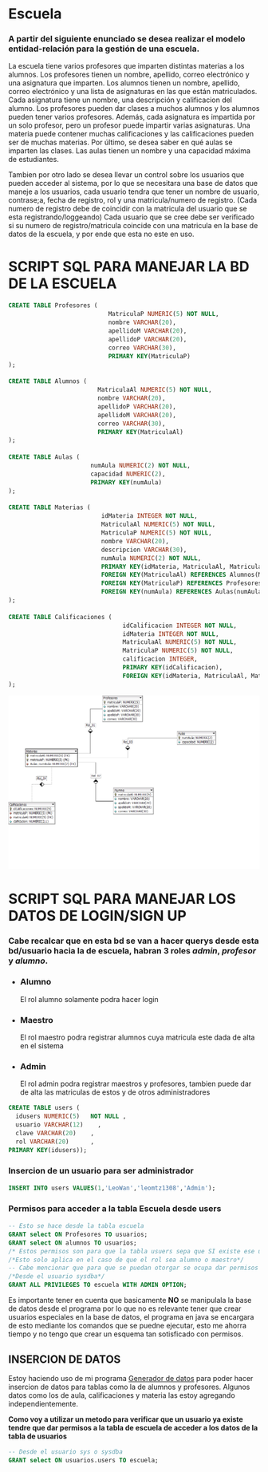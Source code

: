 # Escuela
### A partir del siguiente enunciado se desea realizar el modelo entidad-relación para la gestión de una escuela.
 La escuela tiene varios profesores que imparten distintas materias a los alumnos.
 Los profesores tienen un nombre, apellido, correo electrónico y una asignatura que imparten.
 Los alumnos tienen un nombre, apellido, correo electrónico y una lista de asignaturas en las que están matriculados.
 Cada asignatura tiene un nombre, una descripción y calificacion del alumno. Los profesores pueden dar clases a muchos alumnos y los alumnos pueden tener varios profesores.
 Además, cada asignatura es impartida por un solo profesor, pero un profesor puede impartir varias asignaturas.
 Una materia puede contener muchas calificaciones y las calificaciones pueden ser de muchas materias.
 Por último, se desea saber en qué aulas se imparten las clases. Las aulas tienen un nombre y una capacidad máxima de estudiantes.
 
Tambien por otro lado se desea llevar un control sobre los usuarios que pueden acceder al sistema, por lo que se necesitara una base de datos
que maneje a los usuarios, cada usuario tendra que tener un nombre de usuario, contrase;a, fecha de registro, rol y una matricula/numero de registro.
(Cada numero de registro debe de coincidir con la matricula del usuario que se esta registrando/loggeando)
Cada usuario que se cree debe ser verificado si su numero de registro/matricula coincide con una matricula en la base de datos de la escuela, y por ende que esta
no este en uso.

# SCRIPT SQL PARA MANEJAR LA BD DE LA ESCUELA

```sql
CREATE TABLE Profesores (
                            MatriculaP NUMERIC(5) NOT NULL,
                            nombre VARCHAR(20),
                            apellidoM VARCHAR(20),
                            apellidoP VARCHAR(20),
                            correo VARCHAR(30),
                            PRIMARY KEY(MatriculaP)
);

CREATE TABLE Alumnos (
                         MatriculaAl NUMERIC(5) NOT NULL,
                         nombre VARCHAR(20),
                         apellidoP VARCHAR(20),
                         apellidoM VARCHAR(20),
                         correo VARCHAR(30),
                         PRIMARY KEY(MatriculaAl)
);

CREATE TABLE Aulas (
                       numAula NUMERIC(2) NOT NULL,
                       capacidad NUMERIC(2),
                       PRIMARY KEY(numAula)
);

CREATE TABLE Materias (
                          idMateria INTEGER NOT NULL,
                          MatriculaAl NUMERIC(5) NOT NULL,
                          MatriculaP NUMERIC(5) NOT NULL,
                          nombre VARCHAR(20),
                          descripcion VARCHAR(30),
                          numAula NUMERIC(2) NOT NULL,
                          PRIMARY KEY(idMateria, MatriculaAl, MatriculaP),
                          FOREIGN KEY(MatriculaAl) REFERENCES Alumnos(MatriculaAl),
                          FOREIGN KEY(MatriculaP) REFERENCES Profesores(MatriculaP),
                          FOREIGN KEY(numAula) REFERENCES Aulas(numAula)
);

CREATE TABLE Calificaciones (
                                idCalificacion INTEGER NOT NULL,
                                idMateria INTEGER NOT NULL,
                                MatriculaAl NUMERIC(5) NOT NULL,
                                MatriculaP NUMERIC(5) NOT NULL,
                                calificacion INTEGER,
                                PRIMARY KEY(idCalificacion),
                                FOREIGN KEY(idMateria, MatriculaAl, MatriculaP) REFERENCES Materias(idMateria, MatriculaAl, MatriculaP)
);
```

![image](school.png)

# SCRIPT SQL PARA MANEJAR LOS DATOS DE LOGIN/SIGN UP
### Cabe recalcar que en esta bd se van a hacer querys desde esta bd/usuario hacia la de escuela, habran 3 roles *admin*, *profesor* y *alumno*.
- ### Alumno
  El rol alumno solamente podra hacer login
- ### Maestro
  El rol maestro podra registrar alumnos cuya matricula este dada de alta en el sistema
- ### Admin
  El rol admin podra registrar maestros y profesores, tambien puede dar de alta las matriculas de estos y de otros administradores

```SQL
CREATE TABLE users (
  idusers NUMERIC(5)   NOT NULL ,
  usuario VARCHAR(12)    ,
  clave VARCHAR(20)    ,
  rol VARCHAR(20)      ,
PRIMARY KEY(idusers));
```

### Insercion de un usuario para ser administrador
```SQL
INSERT INTO users VALUES(1,'LeoWan','leomtz1308','Admin');
```
### Permisos para acceder a la tabla Escuela desde users
```SQL
-- Esto se hace desde la tabla escuela
GRANT select ON Profesores TO usuarios;
GRANT select ON alumnos TO usuarios;
/* Estos permisos son para que la tabla usuers sepa que SI existe ese usuario basado en una matricula*/
/*Esto solo aplica en el caso de que el rol sea alumno o maestro*/
-- Cabe mencionar que para que se puedan otorgar se ocupa dar permisos a la tabla escuela
/*Desde el usuario sysdba*/
GRANT ALL PRIVILEGES TO escuela WITH ADMIN OPTION;
```
Es importante tener en cuenta que basicamente <b>NO</b> se manipulala la base de datos desde el programa por lo que no es relevante tener que crear usuarios especiales
en la base de datos, el programa en java se encargara de esto mediante los comandos que se puedne ejecutar, esto me ahorra tiempo y no tengo que crear un esquema tan sotisficado con permisos.

## INSERCION DE DATOS
Estoy haciendo uso de mi programa [Generador de datos](https://github.com/NexWan/Generador-de-datos) para poder hacer insercion de datos para tablas como la de alumnos y profesores.
Algunos datos como los de aula, calificaciones y materia las estoy agregando independientemente.

<b>Como voy a utilizar un metodo para verificar que un usuario ya existe tendre que dar permisos a la tabla de escuela de acceder a los datos de la tabla de usuarios</b>
```SQL
-- Desde el usuario sys o sysdba
GRANT select ON usuarios.users TO escuela;
```

